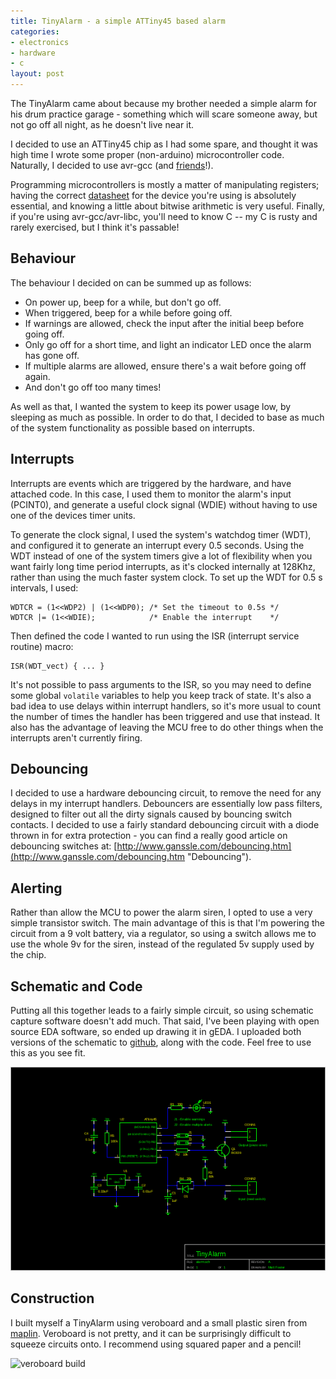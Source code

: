 ```yaml
--- 
title: TinyAlarm - a simple ATTiny45 based alarm
categories: 
- electronics
- hardware
- c
layout: post
---
```


The TinyAlarm came about because my brother needed a simple alarm for his drum practice garage - something which will scare someone away, but not go off all night, as he doesn't live near it.  

I decided to use an ATTiny45 chip as I had some spare, and thought it was high time I wrote some proper (non-arduino) microcontroller code. Naturally, I decided to use avr-gcc (and [friends](http://www.nongnu.org/avr-libc/ "AVR Libc Home Page")!).

Programming microcontrollers is mostly a matter of manipulating registers; having the correct [datasheet](http://www.atmel.com/dyn/resources/prod_documents/doc2586.pdf "ATTiny45V datasheet") for the device you're using is absolutely essential, and knowing a little about bitwise arithmetic is very useful. Finally, if you're using avr-gcc/avr-libc, you'll need to know C -- my C is rusty and rarely exercised, but I think it's passable!

## Behaviour

The behaviour I decided on can be summed up as follows:

 * On power up, beep for a while, but don't go off.
 * When triggered, beep for a while before going off.
 * If warnings are allowed, check the input after the initial beep before going off. 
 * Only go off for a short time, and light an indicator LED once the alarm has gone off.
 * If multiple alarms are allowed, ensure there's a wait before going off again.
 * And don't go off too many times!

As well as that, I wanted the system to keep its power usage low, by sleeping as much as possible. In order to do that, I decided to base as much of the system functionality as possible based on interrupts. 

## Interrupts

Interrupts are events which are triggered by the hardware, and have attached code. In this case, I used them to monitor the alarm's input (PCINT0), and generate a useful clock signal (WDIE) without having to use one of the devices timer units. 

To generate the clock signal, I used the system's watchdog timer (WDT), and configured it to generate an interrupt every 0.5 seconds. Using the WDT instead of one of the system timers give a lot of flexibility when you want fairly long time period interrupts, as it's clocked internally at 128Khz, rather than using the much faster system clock. To set up the WDT for 0.5 s intervals, I used:

    WDTCR = (1<<WDP2) | (1<<WDP0); /* Set the timeout to 0.5s */
    WDTCR |= (1<<WDIE);            /* Enable the interrupt    */

Then defined the code I wanted to run using the ISR (interrupt service routine) macro:

    ISR(WDT_vect) { ... }

It's not possible to pass arguments to the ISR, so you may need to define some global `volatile` variables to help you keep track of state. It's also a bad idea to use delays within interrupt handlers, so it's more usual to count the number of times the handler has been triggered and use that instead. It also has the advantage of leaving the MCU free to do other things when the interrupts aren't currently firing.

## Debouncing

I decided to use a hardware debouncing circuit, to remove the need for any delays in my interrupt handlers. Debouncers are essentially low pass filters, designed to filter out all the dirty signals caused by bouncing switch contacts. I decided to use a fairly standard debouncing circuit with a diode thrown in for extra protection - you can find a really good article on debouncing switches at: [http://www.ganssle.com/debouncing.htm](http://www.ganssle.com/debouncing.htm "Debouncing").

## Alerting

Rather than allow the MCU to power the alarm siren, I opted to use a very simple transistor switch. The main advantage of this is that I'm powering the circuit from a 9 volt battery, via a regulator, so using a switch allows me to use the whole 9v for the siren, instead of the regulated 5v supply used by the chip. 

## Schematic and Code

Putting all this together leads to a fairly simple circuit, so using schematic capture software doesn't add much. That said, I've been playing with open source EDA software, so ended up drawing it in gEDA. I uploaded both versions of the schematic to [github](http://github.com/mattfoster/TinyAlarm), along with the code. Feel free to use this as you see fit.

![gEDA Schematic](https://github.com/mattfoster/TinyAlarm/raw/master/schematic/geda/alarm.png)

## Construction 

I built myself a TinyAlarm using veroboard and a small plastic siren from [maplin](http://www.maplin.co.uk). Veroboard is not pretty, and it can be surprisingly difficult to squeeze circuits onto. I recommend using squared paper and a pencil! 

![veroboard build](https://img.skitch.com/20111013-pw32ts6e1be39me6jjbc1txg22.jpg)